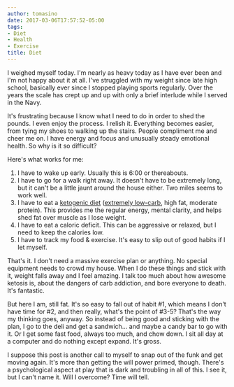```yaml
---
author: tomasino
date: 2017-03-06T17:57:52-05:00
tags:
- Diet
- Health
- Exercise
title: Diet
---
```


I weighed myself today. I'm nearly as heavy today as I have ever been and I'm not happy about it at all. I've struggled with my weight since late high school, basically ever since I stopped playing sports regularly. Over the years the scale has crept up and up with only a brief interlude while I served in the Navy.

It's frustrating because I know what I need to do in order to shed the pounds. I even enjoy the process. I relish it. Everything becomes easier, from tying my shoes to walking up the stairs. People compliment me and cheer me on. I have energy and focus and unusually steady emotional health. So why is it so difficult?

Here's what works for me:

1. I have to wake up early. Usually this is 6:00 or thereabouts.
2. I have to go for a walk right away. It doesn't have to be extremely long, but it can't be a little jaunt around the house either. Two miles seems to work well.
3. I have to eat a [ketogenic diet][] ([extremely low-carb][], high fat, moderate protein). This provides me the regular energy, mental clarity, and helps shed fat over muscle as I lose weight.
4. I have to eat a caloric deficit. This can be aggressive or relaxed, but I need to keep the calories low.
5. I have to track my food & exercise. It's easy to slip out of good habits if I let myself.

That's it. I don't need a massive exercise plan or anything. No special equipment needs to crowd my house. When I do these things and stick with it, weight falls away and I feel amazing. I talk too much about how awesome ketosis is, about the dangers of carb addiction, and bore everyone to death. It's fantastic.

But here I am, still fat. It's so easy to fall out of habit #1, which means I don't have time for #2, and then really, what's the point of #3-5? That's the way my thinking goes, anyway. So instead of being good and sticking with the plan, I go to the deli and get a sandwich... and maybe a candy bar to go with it. Or I get some fast food, always too much, and chow down. I sit all day at a computer and do nothing except expand. It's gross.

I suppose this post is another call to myself to snap out of the funk and get moving again. It's more than getting the will power primed, though. There's a psychological aspect at play that is dark and troubling in all of this. I see it, but I can't name it. Will I overcome? Time will tell.

   [ketogenic diet]: http://www.ruled.me/guide-keto-diet/
      "What is a Ketogenic Diet?"
   [extremely low-carb]: https://josepharcita.blogspot.com/2011/03/guide-to-ketosis.html
      "A Guide to Ketosis"
